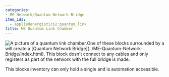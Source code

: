 ```yaml
---
categories:
- ME Network/Quantum Network Bridge
item_ids:
  - appliedenergistics2:quantum_link
title: ME Quantum Link Chamber
---
```


![A picture of a quantum link
chamber.](../../../../public/assets/large/quantum_link_chamber.png)One of these blocks
surrounded by a <ItemLink id="appliedenergistics2:quantum_ring"/>
will create a [Quantum Network Bridge](../ME-Quantum-Network-
Bridge/index.html). This block dosn't connect to any cables and only registers
as part of the network with the full bridge is made.



This blocks inventory can only hold a single <ItemLink
id="appliedenergistics2:quantum_entangled_singularity"/> and is
automation accessible.

<RecipeFor id="appliedenergistics2:quantum_link"/>
